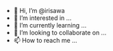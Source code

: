 - 👋 Hi, I’m @irisawa
- 👀 I’m interested in ...
- 🌱 I’m currently learning ...
- 💞️ I’m looking to collaborate on ...
- 📫 How to reach me ...

<!---
irisawa/irisawa is a ✨ special ✨ repository because its `README.md` (this file) appears on your GitHub profile.
You can click the Preview link to take a look at your changes.
--->
